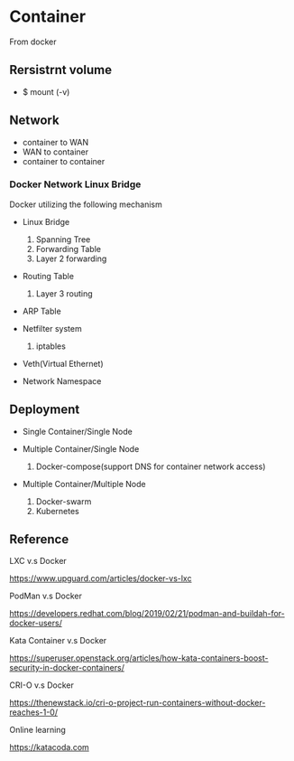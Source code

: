 # Container
From docker

## Rersistrnt volume
- $ mount (-v)

## Network
- container to WAN
- WAN to container
- container to container

### Docker Network Linux Bridge

Docker utilizing the following mechanism
- Linux Bridge
	1. Spanning Tree
	2. Forwarding Table
	3. Layer 2 forwarding

- Routing Table
	1. Layer 3 routing

- ARP Table

- Netfilter system
	1. iptables

- Veth(Virtual Ethernet)

- Network Namespace

## Deployment
- Single Container/Single Node
- Multiple Container/Single Node
	1. Docker-compose(support DNS for container network access)

- Multiple Container/Multiple Node
	1. Docker-swarm
	2. Kubernetes

## Reference

LXC v.s Docker

https://www.upguard.com/articles/docker-vs-lxc

PodMan v.s Docker

https://developers.redhat.com/blog/2019/02/21/podman-and-buildah-for-docker-users/

Kata Container v.s Docker

https://superuser.openstack.org/articles/how-kata-containers-boost-security-in-docker-containers/

CRI-O v.s Docker

https://thenewstack.io/cri-o-project-run-containers-without-docker-reaches-1-0/

Online learning

https://katacoda.com
